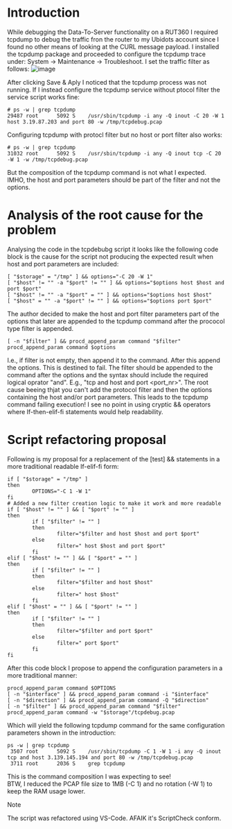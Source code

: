 # Introduction
While debugging the Data-To-Server functionality on a RUT360 I required tcpdump to debug the traffic fron the router to my Ubidots account since I found no other means of looking at the CURL message payload.
I installed the tcpdump package and proceeded to configure the tcpdump trace under: System -> Maintenance -> Troubleshoot.
I set the traffic filter as follows:
![image](https://github.com/seurat-atreides/Teltonika_RUTOS_fixes/assets/30745827/f69256be-0241-4f48-a01b-d1d6214522fb)

After clicking Save & Aply I noticed that the tcpdump process was not running.
If I instead configure the tcpdump service without ptocol filter the service script works fine:
```
# ps -w | grep tcpdump
29487 root      5092 S    /usr/sbin/tcpdump -i any -Q inout -C 20 -W 1 host 3.19.87.203 and port 80 -w /tmp/tcpdebug.pcap
```
Configuring tcpdump with protocl filter but no host or port filter also works:
```shell
# ps -w | grep tcpdump
31032 root      5092 S    /usr/sbin/tcpdump -i any -Q inout tcp -C 20 -W 1 -w /tmp/tcpdebug.pcap
```
But the composition of the tcpdump command is not what I expected. IMHO, the host and port parameters should be part of the filter and not the options.

# Analysis of the root cause for the problem
Analysing the code in the tcpdebubg script it looks like the following code block is the cause for the script not producing the expected result when host and port parameters are included:
```shell
[ "$storage" = "/tmp" ] && options="-C 20 -W 1"
[ "$host" != "" -a "$port" != "" ] && options="$options host $host and port $port"
[ "$host" != "" -a "$port" = "" ] && options="$options host $host"
[ "$host" = "" -a "$port" != "" ] && options="$options port $port"
```
The author decided to make the host and port filter parameters part of the options that later are appended to the tcpdump command after the prococol type filter is appended.
```shell
[ -n "$filter" ] && procd_append_param command "$filter"
procd_append_param command $options
```
I.e., if filter is not empty, then append it to the command. After this append the options.
This is destined to fail.
The filter should be appended to the command after the options and the syntax should include the required logical oprator "and". E.g., "tcp and host <IPaddr> and port <port_nr>".
The root cause beeing thjat you can't add the protocol filter and then the options containing the host and/or port parameters.
This leads to the tcpdump command failing execution!
I see no point in using cryptic && operators where If-then-elif-fi statements would help readability.

# Script refactoring proposal
Following is my proposal for a replacement of the [test] && statements in a more traditional readable If-elif-fi form:
```shell
if [ "$storage" = "/tmp" ]
then
		OPTIONS="-C 1 -W 1"
fi
# Added a new filter creation logic to make it work and more readable
if [ "$host" != "" ] && [ "$port" != "" ]
then
		if [ "$filter" != "" ]
		then
				filter="$filter and host $host and port $port"
		else
				filter=" host $host and port $port"
		fi
elif [ "$host" != "" ] && [ "$port" = "" ]
then
		if [ "$filter" != "" ]
		then
				filter="$filter and host $host"
		else
				filter=" host $host"
		fi
elif [ "$host" = "" ] && [ "$port" != "" ]
then
		if [ "$filter" != "" ]
		then
				filter="$filter and port $port"
		else
				filter=" port $port"
		fi
fi
```
After this code block I propose to append the configuration parameters in a more traditional manner:
```shell
procd_append_param command $OPTIONS
[ -n "$interface" ] && procd_append_param command -i "$interface"
[ -n "$direction" ] && procd_append_param command -Q "$direction"
[ -n "$filter" ] && procd_append_param command "$filter"
procd_append_param command -w "$storage"/tcpdebug.pcap
```
Which will yield the following tcpdump command for the same configuration parameters shown in the introduction:
```
ps -w | grep tcpdump
 3507 root      5092 S    /usr/sbin/tcpdump -C 1 -W 1 -i any -Q inout tcp and host 3.139.145.194 and port 80 -w /tmp/tcpdebug.pcap
 3711 root      2036 S    grep tcpdump
```
This is the command composition I was expecting to see!<br>
BTW, I reduced the PCAP file size to 1MB (-C 1) and no rotation (-W 1) to keep the RAM usage lower.

> [!NOTE]
> The script was refactored using VS-Code. AFAIK it's ScriptCheck conform.

